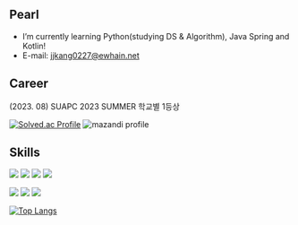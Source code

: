 ## Pearl
- I’m currently learning Python(studying DS & Algorithm), Java Spring and Kotlin!
- E-mail: jjkang0227@ewhain.net

## Career
  (2023. 08) SUAPC 2023 SUMMER 학교별 1등상


[![Solved.ac Profile](http://mazassumnida.wtf/api/v2/generate_badge?boj=pearl55)](https://solved.ac/pearl55/) ![mazandi profile](http://mazandi.herokuapp.com/api?handle=pearl55&theme=dark)

## Skills
<img src="https://img.shields.io/badge/python-3776AB?style=flat-square&logo=Python&logoColor=white"> <img src="https://img.shields.io/badge/C++-00599C?style=flat-square&logo=cplusplus&logoColor=white"/> <img src="https://img.shields.io/badge/Java-007396?style=flat&logo=OpenJDK&logoColor=white"/> <img src="https://img.shields.io/badge/Kotlin-7F52FF?style=flat&logo=kotlin&logoColor=white"/>

<img src="https://img.shields.io/badge/Spring_Boot-6DB33F?style=flat-square&logo=springboot&logoColor=white"> <img src="https://img.shields.io/badge/MySQL-4479A1?style=flat-square&logo=mysql&logoColor=white"> <img src="https://img.shields.io/badge/Amazon_RDS-FC4C02?style=flat-square&logo=amazonrds&logoColor=white"> 


[![Top Langs](https://github-readme-stats.vercel.app/api/top-langs/?username=Pearl-K&layout=donut&theme=radical)](https://github.com/anuraghazra/github-readme-stats)





